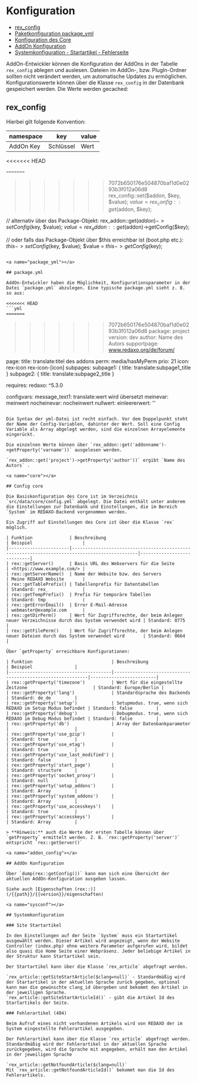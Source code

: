 # Konfiguration

* [rex_config](#rex_config)
* [Paketkonfiguration package_yml](#package_yml)
* [Konfiguration des Core](#core)
* [AddOn Konfiguration](#addon_config)
* [Systemkonfiguration - Startartikel - Fehlerseite](#sysconf)

AddOn-Entwickler können die Konfiguration der AddOns in der Tabelle `rex_config` ablegen und auslesen. Dateien im AddOn-, bzw. PlugIn-Ordner sollten nicht verändert werden, um automatische Updates zu ermöglichen. Konfigurationswerte können über die Klasse `rex_config` in der Datenbank gespeichert werden. Die Werte werden gecached:

<a name="rex_config"></a>

## rex_config

Hierbei gilt folgende Konvention:

| namespace | key       | value |
|-----------|-----------|-------|
| AddOn Key | Schlüssel | Wert  |

<<<<<<< HEAD
```php
=======
``` 
>>>>>>> 7072b650176e504870baf1d0e0293b3f012a06d8
rex_config::set($addon, $key, $value);
$value = rex_config::get($addon, $key);

// alternativ über das Package-Objekt:
rex_addon::get($addon)->setConfig($key, $value);
$value = rex_addon::get($addon)->getConfig($key);

// oder falls das Package-Objekt über $this erreichbar ist (boot.php etc.):
$this->setConfig($key, $value);
$value = $this->getConfig($key);
```

<a name="package_yml"></a>

## package.yml

AddOn-Entwickler haben die Möglichkeit, Konfigurationsparameter in der Datei `package.yml` abzulegen. Eine typische package.yml sieht z. B. so aus:

<<<<<<< HEAD
```yml
=======
``` 
>>>>>>> 7072b650176e504870baf1d0e0293b3f012a06d8
package: project
version: dev
author: Name des Autors
supportpage: www.redaxo.org/de/forum/

page:
    title: translate:titel des addons
    perm: media/hasMyPerm
    prio: 21
    icon: rex-icon rex-icon-[icon]
    subpages:
        subpage1:  { title: translate:subpage1_title }
        subpage2:  { title: translate:subpage2_title }

requires:
    redaxo: ^5.3.0

configvars:
    message_text1: translate:wert wird übersetzt
    meinevar: meinwert
    nocheinevar: nocheinwert
    nullwert:
    einleererwert: ''
```

Die Syntax der yml-Datei ist recht einfach. Vor dem Doppelpunkt steht der Name der Config-Variablen, dahinter der Wert. Soll eine Config Variable als Array abgelegt werden, sind die einzelnen Arrayelemente eingerückt.

Die einzelnen Werte können über `rex_addon::get('addonname')->getProperty('varname'))` ausgelesen werden.

`rex_addon::get('project')->getProperty('author'))` ergibt `Name des Autors` .

<a name="core"></a>

## Config core

Die Basiskonfiguration des Core ist im Verzeichnis `src/data/core/config.yml` abgelegt. Die Datei enthält unter anderem die Einstellungen zur Datenbank und Einstellungen, die im Bereich `System` im REDAXO-Backend vorgenommen werden.

Ein Zugriff auf Einstellungen des Core ist über die Klasse `rex` möglich.

| Funktion              | Beschreibung                                                                                  | Beispiel                   |
|-----------------------|-----------------------------------------------------------------------------------------------|----------------------------|
| rex::getServer()      | Basis URL des Webservers für die Seite                                                        | <https://www.example.com/> |
| rex::getServerName()  | Name der Website bzw. des Servers                                                             | Meine REDAXO Website       |
| rex::getTablePrefix() | Tabellenprefix für Datentabellen                                                              | Standard: rex_             |
| rex::getTempPrefix()  | Prefix für temporäre Tabellen                                                                 | Standard: tmp_             |
| rex::getErrorEmail()  | Error E-Mail-Adresse                                                                          | webmaster@example.com      |
| rex::getDirPerm()     | Wert für Zugriffsrechte, der beim Anlegen neuer Verzeichnisse durch das System verwendet wird | Standard: 0775             |
| rex::getFilePerm()    | Wert für Zugriffsrechte, der beim Anlegen neuer Dateien durch das System verwendet wird       | Standard: 0664             |

Über `getProperty` erreichbare Konfigurationen:

| Funktion                              | Beschreibung                                               | Beispiel                |
|---------------------------------------|------------------------------------------------------------|-------------------------|
| rex::getProperty('timezone')          | Wert für die eingestellte Zeitzone                         | Standard: Europe/Berlin |
| rex::getProperty('lang')              | Standardsprache des Backends                               | Standard: de_de         |
| rex::getProperty('setup')             | Setupmodus. true, wenn sich REDAXO im Setup Modus befindet | Standard: false         |
| rex::getProperty('debug')             | Debugmodus. true, wenn sich REDAXO im Debug Modus befindet | Standard: false         |
| rex::getProperty('db')                | Array der Datenbankparameter                               |                         |
| rex::getProperty('use_gzip')          |                                                            | Standard: true          |
| rex::getProperty('use_etag')          |                                                            | Standard: true          |
| rex::getProperty('use_last_modified') |                                                            | Standard: false         |
| rex::getProperty('start_page')        |                                                            | Standard: structure     |
| rex::getProperty('socket_proxy')      |                                                            | Standard: null          |
| rex::getProperty('setup_addons')      |                                                            | Standard: Array         |
| rex::getProperty('system_addons')     |                                                            | Standard: Array         |
| rex::getProperty('use_accesskeys')    |                                                            | Standard: true          |
| rex::getProperty('accesskeys')        |                                                            | Standard: Array         |

> **Hinweis:** auch die Werte der ersten Tabelle können über `getProperty` ermittelt werden. Z. B. `rex::getProperty('server')` entspricht `rex::getServer()` 

<a name="addon_config"></a>

## AddOn Konfiguration

Über `dump(rex::getConfig())` kann man sich eine Übersicht der aktuellen AddOn-Konfiguration ausgeben lassen.

Siehe auch [Eigenschaften (rex::)](/{{path}}/{{version}}/eigenschaften)

<a name="sysconf"></a>

## Systemkonfiguration

### Site Startartikel

In den Einstellungen auf der Seite `System` muss ein Startartikel ausgewählt werden. Dieser Artikel wird angezeigt, wenn der Website Controller (index.php) ohne weitere Parameter aufgerufen wird, bildet also quasi die Home Seite einer Webpräsenz. Jeder beliebige Artikel in der Struktur kann Startartikel sein.

Der Startartikel kann über die Klasse `rex_article` abgefragt werden.

`rex_article::getSiteStartArticle($clang=null)` - Standardmäßig wird der Startartikel in der aktuellen Sprache zurück gegeben, optional kann man die gewünschte clang_id übergeben und bekommt den Artikel in der jeweiligen Sprache.
`rex_article::getSiteStartArticleId()` - gibt die Artikel Id des Startartikels der Seite.

### Fehlerartikel (404)

Beim Aufruf eines nicht vorhandenen Artikels wird von REDAXO der im System eingestellte Fehlerartikel ausgegeben.

Der Fehlerartikel kann über die Klasse `rex_article` abgefragt werden. Standardmäßig wird der Fehlerartikel in der aktuellen Sprache zurückgegeben, wird die Sprache mit angegeben, erhält man den Artikel in der jeweiligen Sprache

`rex_article::getNotfoundArticle($clang=null)` 
Mit `rex_article::getNotfoundArticleId()` bekommt man die Id des Fehlerartikels.

